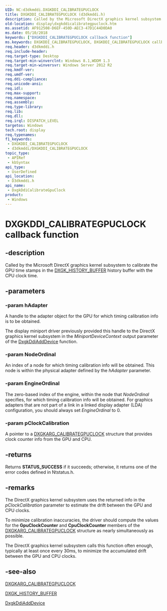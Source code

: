 ```yaml
---
UID: NC:d3dkmddi.DXGKDDI_CALIBRATEGPUCLOCK
title: DXGKDDI_CALIBRATEGPUCLOCK (d3dkmddi.h)
description: Called by the Microsoft DirectX graphics kernel subsystem to calibrate the GPU time stamps in the DXGK_HISTORY_BUFFER history buffer with the CPU clock time.
old-location: display\dxgkddicalibrategpuclock.htm
ms.assetid: AF912508-D6EF-450D-AEC3-47D1C44D0DA0
ms.date: 05/10/2018
keywords: ["DXGKDDI_CALIBRATEGPUCLOCK callback function"]
ms.keywords: DXGKDDI_CALIBRATEGPUCLOCK, DXGKDDI_CALIBRATEGPUCLOCK callback, DxgkDdiCalibrateGpuClock, DxgkDdiCalibrateGpuClock callback function [Display Devices], d3dkmddi/DxgkDdiCalibrateGpuClock, display.dxgkddicalibrategpuclock
req.header: d3dkmddi.h
req.include-header: 
req.target-type: Desktop
req.target-min-winverclnt: Windows 8.1,WDDM 1.3
req.target-min-winversvr: Windows Server 2012 R2
req.kmdf-ver: 
req.umdf-ver: 
req.ddi-compliance: 
req.unicode-ansi: 
req.idl: 
req.max-support: 
req.namespace: 
req.assembly: 
req.type-library: 
req.lib: 
req.dll: 
req.irql: DISPATCH_LEVEL
targetos: Windows
tech.root: display
req.typenames: 
f1_keywords:
 - DXGKDDI_CALIBRATEGPUCLOCK
 - d3dkmddi/DXGKDDI_CALIBRATEGPUCLOCK
topic_type:
 - APIRef
 - kbSyntax
api_type:
 - UserDefined
api_location:
 - D3dkmddi.h
api_name:
 - DxgkDdiCalibrateGpuClock
product:
 - Windows
---
```


# DXGKDDI_CALIBRATEGPUCLOCK callback function


## -description

Called by the  Microsoft DirectX graphics kernel subsystem to calibrate the GPU time stamps in the <a href="https://docs.microsoft.com/windows-hardware/drivers/ddi/d3dkmddi/ns-d3dkmddi-_dxgk_history_buffer">DXGK_HISTORY_BUFFER</a> history buffer with the CPU clock time.

## -parameters

### -param hAdapter

A handle to the adapter object for the GPU for which timing calibration info is to be obtained. 

The display miniport driver previously provided this handle to the DirectX graphics kernel subsystem in the <i>MiniportDeviceContext</i> output parameter of the <a href="https://docs.microsoft.com/windows-hardware/drivers/ddi/dispmprt/nc-dispmprt-dxgkddi_add_device">DxgkDdiAddDevice</a> function.

### -param NodeOrdinal

An index of a node for which timing calibration info will be obtained. This node is within the physical adapter defined by the <i>hAdapter</i> parameter.

### -param EngineOrdinal

The zero-based index of the engine, within the node that <i>NodeOrdinal</i> specifies, for which timing calibration info will be obtained. For graphics adapters that are not part of a link in a linked display adapter (LDA) configuration, you should always set <i>EngineOrdinal</i> to 0.

### -param pClockCalibration

A pointer to a <a href="https://docs.microsoft.com/windows-hardware/drivers/display/">DXGKARG_CALIBRATEGPUCLOCK</a> structure that provides clock counter info from the GPU and CPU.

## -returns

Returns <b>STATUS_SUCCESS</b> if it succeeds; otherwise, it returns one of the error codes defined in Ntstatus.h.

## -remarks

The DirectX graphics kernel subsystem uses the returned info in the <i>pClockCalibration</i> parameter to estimate the drift between the GPU and CPU clocks.

To minimize calibration inaccuracies, the driver should compute the values for the <b>GpuClockCounter</b>
  and <b>CpuClockCounter</b> members of the <a href="https://docs.microsoft.com/windows-hardware/drivers/display/">DXGKARG_CALIBRATEGPUCLOCK</a> structure as nearly simultaneously as possible.

The DirectX graphics kernel subsystem calls this function often enough, typically at least once every 30ms, to minimize the accumulated drift between the GPU and CPU clocks.

## -see-also

<a href="https://docs.microsoft.com/windows-hardware/drivers/display/">DXGKARG_CALIBRATEGPUCLOCK</a>



<a href="https://docs.microsoft.com/windows-hardware/drivers/ddi/d3dkmddi/ns-d3dkmddi-_dxgk_history_buffer">DXGK_HISTORY_BUFFER</a>



<a href="https://docs.microsoft.com/windows-hardware/drivers/ddi/dispmprt/nc-dispmprt-dxgkddi_add_device">DxgkDdiAddDevice</a>

